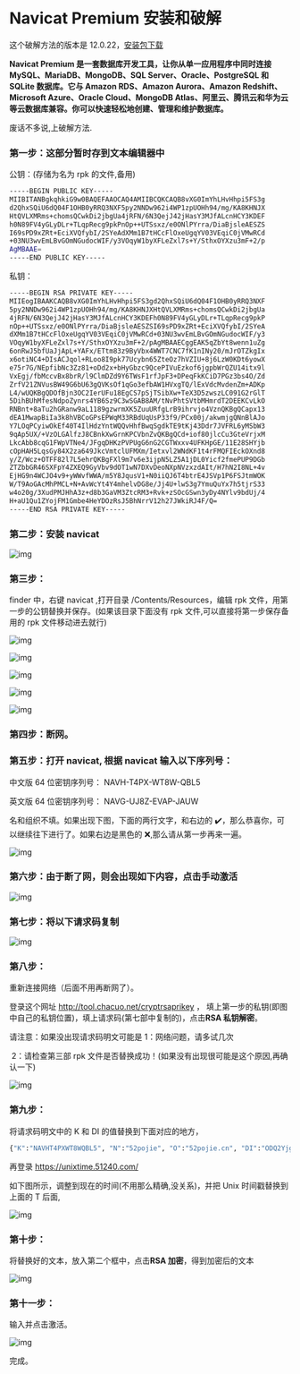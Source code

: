 # Navicat Premium 安装和破解

这个破解方法的版本是 12.0.22，[安装包下载](https://pan.baidu.com/s/1iHSjW68zT_FOqOdrNRBemg)

**Navicat Premium 是一套数据库开发工具，让你从单一应用程序中同时连接 MySQL、MariaDB、MongoDB、SQL Server、Oracle、PostgreSQL 和 SQLite 数据库。它与 Amazon RDS、Amazon Aurora、Amazon Redshift、Microsoft Azure、Oracle Cloud、MongoDB Atlas、阿里云、腾讯云和华为云等云数据库兼容。你可以快速轻松地创建、管理和维护数据库。**

废话不多说,上破解方法.

### 第一步：这部分暂时存到文本编辑器中

公钥：(存储为名为 rpk 的文件,备用)

```bash
-----BEGIN PUBLIC KEY-----
MIIBITANBgkqhkiG9w0BAQEFAAOCAQ4AMIIBCQKCAQB8vXG0ImYhLHvHhpi5FS3g
d2QhxSQiU6dQ04F1OHB0yRRQ3NXF5py2NNDw962i4WP1zpUOHh94/mg/KA8KHNJX
HtQVLXMRms+chomsQCwkDi2jbgUa4jRFN/6N3QejJ42jHasY3MJfALcnHCY3KDEF
h0N89FV4yGLyDLr+TLqpRecg9pkPnOp++UTSsxz/e0ONlPYrra/DiaBjsleAESZS
I69sPD9xZRt+EciXVQfybI/2SYeAdXMm1B7tHCcFlOxeUgqYV03VEqiC0jVMwRCd
+03NU3wvEmLBvGOmNGudocWIF/y3VOqyW1byXFLeZxl7s+Y/SthxOYXzu3mF+2/p
AgMBAAE=
-----END PUBLIC KEY-----
```

私钥：

```bash
-----BEGIN RSA PRIVATE KEY-----
MIIEogIBAAKCAQB8vXG0ImYhLHvHhpi5FS3gd2QhxSQiU6dQ04F1OHB0yRRQ3NXF
5py2NNDw962i4WP1zpUOHh94/mg/KA8KHNJXHtQVLXMRms+chomsQCwkDi2jbgUa
4jRFN/6N3QejJ42jHasY3MJfALcnHCY3KDEFh0N89FV4yGLyDLr+TLqpRecg9pkP
nOp++UTSsxz/e0ONlPYrra/DiaBjsleAESZSI69sPD9xZRt+EciXVQfybI/2SYeA
dXMm1B7tHCcFlOxeUgqYV03VEqiC0jVMwRCd+03NU3wvEmLBvGOmNGudocWIF/y3
VOqyW1byXFLeZxl7s+Y/SthxOYXzu3mF+2/pAgMBAAECggEAK5qZbYt8wenn1uZg
6onRwJ5bfUaJjApL+YAFx/ETtm83z9ByVbx4WWT7CNC7fK1nINy20/mJrOTZkgIx
x6otiNC4+DIsACJqol+RLoo8I9pk77Ucybn65ZteOz7hVZIU+8j6LzW0KDt6yowX
e75r7G/NEpfibNc3Zz81+oDd2x+bHyGbzc9QcePIVuEzkof6jgpbWrQZU14itx9l
VxEgj/fbMccvBx8brR/l9ClmDZd9Y6TWsF1rfJpF3+DPeqFkKCiD7PGz3bs4O/Zd
ZrfV21ZNVusBW49G6bU63gQVKsOf1qGo3efbAW1HVxgTQ/lExVdcMvdenZm+ADKp
L4/wUQKBgQDOfBjn3OC2IerUFu18EgCS7pSjTSibXw+TeX3D5zwszLC091G2rGlT
5DihBUhMfesNdpoZynrs4YB6Sz9C3wSGAB8AM/tNvPhtSVtbMHmrdT2DEEKCvLkO
RNBnt+8aTu2hGRanw9aL1189gzwrmXK5ZuuURfgLrB9ihrvjo4VznQKBgQCapx13
dEA1MwapBiIa3k8hVBCoGPsEPWqM33RBdUqUsP33f9/PCx00j/akwmjgQNnBlAJo
Y7LOqPCyiwOkEf40T4IlHdzYntWQQvHhfBwqSgdkTE9tKj43Ddr7JVFRL6yMSbW3
9qAp5UX/+VzOLGAlfzJ8CBnkXwGrnKPCVbnZvQKBgQCd+iof80jlcCu3GteVrjxM
LkcAbb8cqG1FWpVTNe4/JFgqDHKzPVPUgG6nG2CGTWxxv4UFKHpGE/11E28SHYjb
cOpHAH5LqsGy84X2za649JkcVmtclUFMXm/Ietxvl2WNdKF1t4rFMQFIEckOXnd8
y/Z/Wcz+OTFF82l7L5ehrQKBgFXl9m7v6e3ijpN5LZ5A1jDL0Yicf2fmePUP9DGb
ZTZbbGR46SXFpY4ZXEQ9GyVbv9dOT1wN7DXvDeoNXpNVzxzdAIt/H7hN2I8NL+4v
EjHG9n4WCJO4v9+yWWvfWWA/m5Y8JqusV1+N0iiQJ6T4btrE4JSVp1P6FSJtmWOK
W/T9AoGAcMhPMCL+N+AvWcYt4Y4mhelvDG8e/Jj4U+lwS3g7YmuQuYx7h5tjrS33
w4o20g/3XudPMJHhA3z+d8b3GaVM3ZtcRM3+Rvk+zSOcGSwn3yDy4NYlv9bdUj/4
H+aU1Qu1ZYojFM1Gmbe4HeYDOzRsJ5BhNrrV12h27JWkiRJ4F/Q=
-----END RSA PRIVATE KEY-----
```

### 第二步：安装 navicat

![img](https://zwhid.oss-cn-shenzhen.aliyuncs.com/blog/1364389-20190702205550072-491030534.png)

### 第三步：

finder 中，右键 navicat ,打开目录 /Contents/Resources，编辑 rpk 文件，用第一步的公钥替换并保存。(如果该目录下面没有 rpk 文件,可以直接将第一步保存备用的 rpk 文件移动进去就行)

![img](https://zwhid.oss-cn-shenzhen.aliyuncs.com/blog/1364389-20190702205612010-1130442141.png)

![img](https://zwhid.oss-cn-shenzhen.aliyuncs.com/blog/1364389-20190702205915728-248655544.png)

![img](https://zwhid.oss-cn-shenzhen.aliyuncs.com/blog/1364389-20190702205936113-975312381.png)

![img](https://zwhid.oss-cn-shenzhen.aliyuncs.com/blog/1364389-20190702205945178-605546280.png)

![img](https://zwhid.oss-cn-shenzhen.aliyuncs.com/blog/1364389-20190702205959612-2004704517.png)

### 第四步：断网。

### 第五步：打开 navicat, 根据 navicat 输入以下序列号：

中文版 64 位密钥序列号： NAVH-T4PX-WT8W-QBL5

英文版 64 位密钥序列号： NAVG-UJ8Z-EVAP-JAUW

名和组织不填。如果出现下图，下面的两行文字，和右边的 ✔️，那么恭喜你，可以继续往下进行了。如果右边是黑色的 ❌,那么请从第一步再来一遍。

![img](https://zwhid.oss-cn-shenzhen.aliyuncs.com/blog/1364389-20190702210026260-10114595.png)

### 第六步：由于断了网，则会出现如下内容，点击手动激活

![img](https://zwhid.oss-cn-shenzhen.aliyuncs.com/blog/1364389-20190702210051346-1101604839.png)

### 第七步：将以下请求码复制

![img](https://zwhid.oss-cn-shenzhen.aliyuncs.com/blog/1364389-20190702210137899-1955941413.png)

### 第八步：

重新连接网络（后面不用再断网了）。

登录这个网址 http://tool.chacuo.net/cryptrsaprikey ， 填上第一步的私钥(即图中自己的私钥位置)，填上请求码(第七部中复制的)，点击**RSA 私钥解密**。

请注意：如果没出现请求码明文可能是 1：网络问题，请多试几次

​ 2：请检查第三部 rpk 文件是否替换成功！(如果没有出现很可能是这个原因,再确认一下)

![img](https://zwhid.oss-cn-shenzhen.aliyuncs.com/blog/1364389-20190702210249515-758222442.png)

### 第九步：

将请求码明文中的 K 和 DI 的值替换到下面对应的地方，

```bash
{"K":"NAVHT4PXWT8WQBL5", "N":"52pojie", "O":"52pojie.cn", "DI":"ODQ2Yjg2ZDBjMTEzMjhh", "T":1516939200}
```

再登录 https://unixtime.51240.com/

如下图所示，调整到现在的时间(不用那么精确,没关系)，并把 Unix 时间戳替换到上面的 T 后面,

![img](https://zwhid.oss-cn-shenzhen.aliyuncs.com/blog/1364389-20190702210443470-951173557.png)

### 第十步：

将替换好的文本，放入第二个框中，点击**RSA 加密**，得到加密后的文本

![img](https://zwhid.oss-cn-shenzhen.aliyuncs.com/blog/1364389-20190706234317792-1751198029.png)

### 第十一步：

输入并点击激活。

![img](https://zwhid.oss-cn-shenzhen.aliyuncs.com/blog/1364389-20190702210651180-1422529951.png)

完成。
